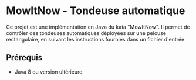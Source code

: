 # MowItNow - Tondeuse automatique

Ce projet est une implémentation en Java du kata "MowItNow". Il permet de contrôler des tondeuses automatiques déployées sur une pelouse rectangulaire, en suivant les instructions fournies dans un fichier d'entrée.

## Prérequis
- Java 8 ou version ultérieure

